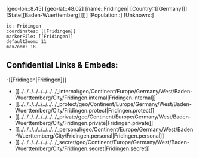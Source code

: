 ﻿---
location: [48.02,8.45]
mapzoom: [7,12] 
mapmarker: city 
type: City
tags:
- geo/City


SpocWebEntityId: 30275
isDeleted: false
confidential: public

---
[geo-lon::8.45]
[geo-lat::48.02]
[name::Fridingen]
[Country::[[Germany]]]
[State[[Baden-Wuerttemberg]]]]]
[Population::]
[Unknown::]


```leaflet
id: Fridingen
coordinates: [[Fridingen]]
markerFile: [[Fridingen]]
defaultZoom: 11 
maxZoom: 18
```


## Confidential Links & Embeds: 
-[[Fridingen|Fridingen]]] 
- [[../../../../../../../../_internal/geo/Continent/Europe/Germany/West/Baden-Wuerttemberg/City/Fridingen.internal|Fridingen.internal]] 
- [[../../../../../../../../_protect/geo/Continent/Europe/Germany/West/Baden-Wuerttemberg/City/Fridingen.protect|Fridingen.protect]] 
- [[../../../../../../../../_private/geo/Continent/Europe/Germany/West/Baden-Wuerttemberg/City/Fridingen.private|Fridingen.private]] 
- [[../../../../../../../../_personal/geo/Continent/Europe/Germany/West/Baden-Wuerttemberg/City/Fridingen.personal|Fridingen.personal]] 
- [[../../../../../../../../_secret/geo/Continent/Europe/Germany/West/Baden-Wuerttemberg/City/Fridingen.secret|Fridingen.secret]] 
